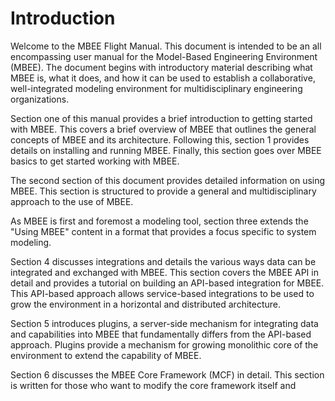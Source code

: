 # Introduction

Welcome to the MBEE Flight Manual. This document is intended to be an all 
encompassing user manual for the Model-Based Engineering Environment (MBEE). 
The document begins with introductory material describing what MBEE is, what it
does, and how it can be used to establish a collaborative, well-integrated 
modeling environment for multidisciplinary engineering organizations.

Section one of this manual provides a brief introduction to getting started with
MBEE. This covers a brief overview of MBEE that outlines the general concepts of
MBEE and its architecture. Following this, section 1 provides details on 
installing and running MBEE. Finally, this section goes over MBEE basics to get
started working with MBEE.

The second section of this document provides detailed information on using MBEE.
This section is structured to provide a general and multidisciplinary approach
to the use of MBEE.

As MBEE is first and foremost a modeling tool, section three extends the 
"Using MBEE" content in a format that provides a focus specific to system 
modeling.

Section 4 discusses integrations and details the various ways data can be 
integrated and exchanged with MBEE. This section covers the MBEE API in detail
and provides a tutorial on building an API-based integration for MBEE. This 
API-based approach allows service-based integrations to be used to grow the
environment in a horizontal and distributed architecture.

Section 5 introduces plugins, a server-side mechanism for integrating data and
capabilities into MBEE that fundamentally differs from the API-based approach.
Plugins provide a mechanism for growing monolithic core of the environment to
extend the capability of MBEE.

Section 6 discusses the MBEE Core Framework (MCF) in detail. This section is
written for those who want to modify the core framework itself and
